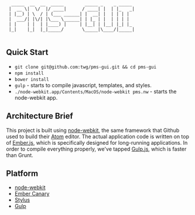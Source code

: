 ```
  _____  __  __  _____        _____ _    _ _____ 
 |  __ \|  \/  |/ ____|      / ____| |  | |_   _|
 | |__) | \  / | (___ ______| |  __| |  | | | |  
 |  ___/| |\/| |\___ \______| | |_ | |  | | | |  
 | |    | |  | |____) |     | |__| | |__| |_| |_ 
 |_|    |_|  |_|_____/       \_____|\____/|_____|
                                                 
```

## Quick Start

* `git clone git@github.com:twg/pms-gui.git && cd pms-gui`
* `npm install`
* `bower install`
* `gulp` - starts to compile javascript, templates, and styles.
* `./node-webkit.app/Contents/MacOS/node-webkit pms.nw` - starts the node-webkit app.

## Architecture Brief

This project is built using [node-webkit](https://github.com/rogerwang/node-webkit), the same framework that Github used to build their [Atom](http://atom.io) editor. The actual application code is written on top of [Ember.js](http://emberjs.com), which is specifically designed for long-running applications. In order to compile everything properly, we've tapped [Gulp.js](http://gulpjs.com), which is faster than Grunt.

## Platform

* [node-webkit](https://github.com/rogerwang/node-webkit)
* [Ember Canary](http://emberjs.com/builds/)
* [Stylus](http://learnboost.github.io/stylus/)
* [Gulp](http://gulpjs.com/)
